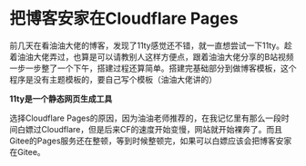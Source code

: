 # 把博客安家在Cloudflare Pages

前几天在看油油大佬的博客，发现了11ty感觉还不错，就一直想尝试一下11ty。趁着油油大佬弄过，也算是可以请教别人这样方便点，跟着油油大佬分享的B站视频一步一步整了一个下午，搭建过程还算简单。搭建完基础部分到做博客模板，这个程序是没有主题模板的，要自己写个模板（油油大佬讲的）

**11ty是一个静态网页生成工具**

选择Cloudflare Pages的原因，因为油油老师推荐的，在我记忆里有那么一段时间白嫖过Cloudflare，但是后来CF的速度开始变慢，网站就开始裸奔了。而且Gitee的Pages服务还在整顿，等到时候整顿完，如果可以白嫖应该会把博客安家在Gitee。